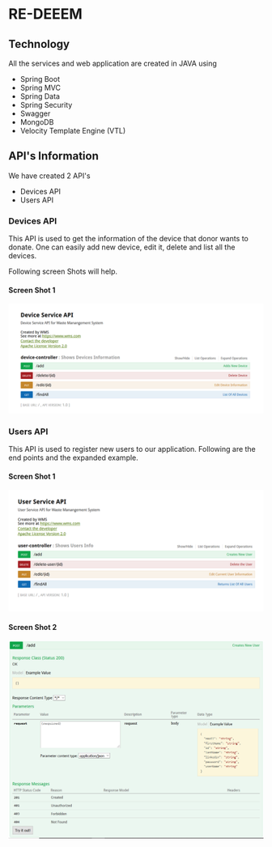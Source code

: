 # RE-DEEEM

## Technology

All the services and web application are created in JAVA using
* Spring Boot
* Spring MVC
* Spring Data
* Spring Security
* Swagger
* MongoDB
* Velocity Template Engine (VTL)

## API's Information
We have created 2 API's
* Devices API
* Users API

### Devices API
This API is used to get the information of the device that donor wants to donate. One can easily 
add new device, edit it, delete and list all the devices.

Following screen Shots will help.

#### Screen Shot 1
![Devices API](https://github.com/asdanyal/eredeem/blob/master/Device%20Service/images/01.PNG)

### Users API
This API is used to register new users to our application. Following are the end points and the expanded example.

#### Screen Shot 1
![Users API](https://github.com/asdanyal/eredeem/blob/master/User%20Service/images/User%20Service%20API.PNG)

#### Screen Shot 2
![Users API](https://github.com/asdanyal/eredeem/blob/master/User%20Service/images/User%2002.PNG)